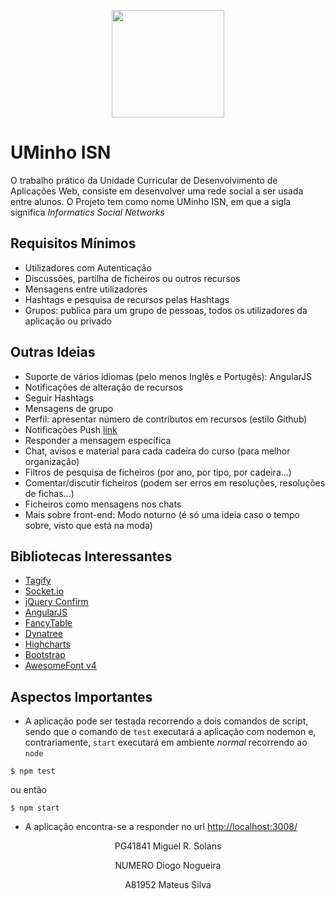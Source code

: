 <p align="center">
   <img width="180" height="172" src="https://upload.wikimedia.org/wikipedia/commons/9/93/EEUMLOGO.png">
</p>

# UMinho ISN

O trabalho prático da Unidade Curricular de Desenvolvimento de Aplicações Web, consiste em desenvolver uma rede social a ser usada entre alunos. O Projeto tem como nome UMinho ISN, em que a sigla significa *Informatics Social Networks*

## Requisitos Mínimos

- Utilizadores com Autenticação  
- Discussões, partilha de ficheiros ou outros recursos  
- Mensagens entre utilizadores  
- Hashtags e pesquisa de recursos pelas Hashtags  
- Grupos: publica para um grupo de pessoas, todos os utilizadores da aplicação ou privado

## Outras Ideias
- Suporte de vários idiomas (pelo menos Inglês e Portugês): AngularJS  
- Notificações de alteração de recursos
- Seguir Hashtags
- Mensagens de grupo
- Perfil: apresentar número de contributos em recursos (estilo Github)  
- Notificações Push [link](https://developers.google.com/web/fundamentals/codelabs/push-notifications)
- Responder a mensagem específica
- Chat, avisos e material para cada cadeira do curso (para melhor organização)
- Filtros de pesquisa de ficheiros (por ano, por tipo, por cadeira...)
- Comentar/discutir ficheiros (podem ser erros em resoluções, resoluções de fichas...)
- Ficheiros como mensagens nos chats
- Mais sobre front-end: Modo noturno (é só uma ideia caso o tempo sobre, visto que está na moda)


## Bibliotecas Interessantes
- [Tagify](https://yaireo.github.io/tagify/)
- [Socket.io](https://socket.io/)
- [jQuery Confirm](https://craftpip.github.io/jquery-confirm/)
- [AngularJS](https://angularjs.org/)
- [FancyTable](https://github.com/myspace-nu/jquery.fancyTable)
- [Dynatree](https://www.submission-faccejpi.com/c_media/modules/dynatree/doc/dynatree-doc.html)
- [Highcharts](https://www.highcharts.com/)
- [Bootstrap](https://getbootstrap.com/)
- [AwesomeFont v4](https://fontawesome.com/v4.7.0/)

## Aspectos Importantes
- A aplicação pode ser testada recorrendo a dois comandos de script, sendo que o comando de `test` executará a aplicação com nodemon e, contrariamente, `start` executará em ambiente *normal* recorrendo ao `node`


```
$ npm test
```

ou então 

```
$ npm start
```

- A aplicação encontra-se a responder no url [http://localhost:3008/](https://localhost:3008)


<p align="center"><span>PG41841</span> Miguel R. Solans</p>
<p align="center"><span>NUMERO</span> Diogo Nogueira</p>
<p align="center"><span>A81952</span> Mateus Silva</p>




